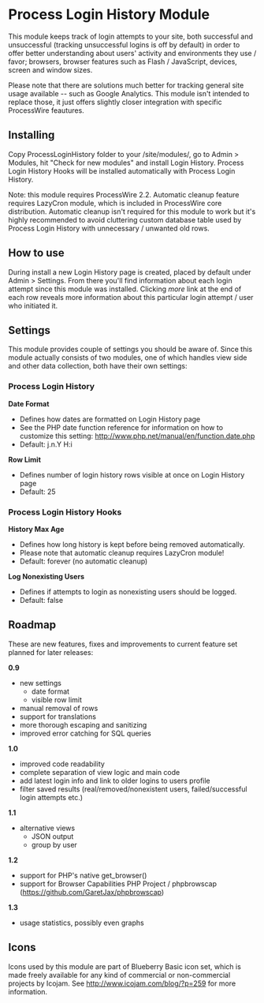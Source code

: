 Process Login History Module
============================

This module keeps track of login attempts to your site, both successful and
unsuccessful (tracking unsuccessful logins is off by default) in order to offer
better understanding about users' activity and environments they use / favor;
browsers, browser features such as Flash / JavaScript, devices, screen and
window sizes.

Please note that there are solutions much better for tracking general site
usage available -- such as Google Analytics. This module isn't intended to
replace those, it just offers slightly closer integration with specific
ProcessWire feautures.

## Installing

Copy ProcessLoginHistory folder to your /site/modules/, go to Admin > Modules,
hit "Check for new modules" and install Login History. Process Login History
Hooks will be installed automatically with Process Login History.

Note: this module requires ProcessWire 2.2. Automatic cleanup feature requires
LazyCron module, which is included in ProcessWire core distribution. Automatic
cleanup isn't required for this module to work but it's highly recommended to
avoid cluttering custom database table used by Process Login History with
unnecessary / unwanted old rows.

## How to use

During install a new Login History page is created, placed by default under
Admin > Settings. From there you'll find information about each login attempt
since this module was installed. Clicking *more* link at the end of each row
reveals more information about this particular login attempt / user who
initiated it.

## Settings

This module provides couple of settings you should be aware of. Since this
module actually consists of two modules, one of which handles view side and
other data collection, both have their own settings:

### Process Login History

**Date Format**

* Defines how dates are formatted on Login History page
* See the PHP date function reference for information on how to customize
  this setting: http://www.php.net/manual/en/function.date.php
* Default: j.n.Y H:i

**Row Limit**

* Defines number of login history rows visible at once on Login History page
* Default: 25

### Process Login History Hooks

**History Max Age**

* Defines how long history is kept before being removed automatically.
* Please note that automatic cleanup requires LazyCron module!
* Default: forever (no automatic cleanup)

**Log Nonexisting Users**

* Defines if attempts to login as nonexisting users should be logged.
* Default: false

## Roadmap

These are new features, fixes and improvements to current feature set planned
for later releases:

**0.9**

* new settings
  * date format
  * visible row limit
* manual removal of rows
* support for translations
* more thorough escaping and sanitizing
* improved error catching for SQL queries

**1.0**

* improved code readability
* complete separation of view logic and main code
* add latest login info and link to older logins to users profile
* filter saved results (real/removed/nonexistent users, failed/successful
  login attempts etc.)

**1.1**

* alternative views
  * JSON output
  * group by user

**1.2**

* support for PHP's native get_browser()
* support for Browser Capabilities PHP Project / phpbrowscap
  (https://github.com/GaretJax/phpbrowscap)

**1.3**

* usage statistics, possibly even graphs

## Icons

Icons used by this module are part of Blueberry Basic icon set, which is made
freely available for any kind of commercial or non-commercial projects by
Icojam. See http://www.icojam.com/blog/?p=259 for more information.